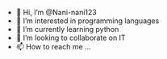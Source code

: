 - 👋 Hi, I’m @Nani-nani123
- 👀 I’m interested in programming languages
- 🌱 I’m currently learning python
- 💞️ I’m looking to collaborate on IT
- 📫 How to reach me ...

<!---
Nani-nani123/Nani-nani123 is a ✨ special ✨ repository because its `README.md` (this file) appears on your GitHub profile.
You can click the Preview link to take a look at your changes.
--->
